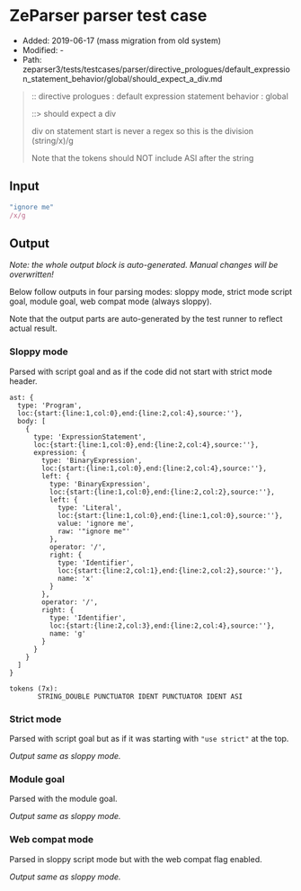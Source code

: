 # ZeParser parser test case

- Added: 2019-06-17 (mass migration from old system)
- Modified: -
- Path: zeparser3/tests/testcases/parser/directive_prologues/default_expression_statement_behavior/global/should_expect_a_div.md

> :: directive prologues : default expression statement behavior : global
>
> ::> should expect a div
>
> div on statement start is never a regex so this is the division (string/x)/g
>
> Note that the tokens should NOT include ASI after the string

## Input

`````js
"ignore me"
/x/g
`````

## Output

_Note: the whole output block is auto-generated. Manual changes will be overwritten!_

Below follow outputs in four parsing modes: sloppy mode, strict mode script goal, module goal, web compat mode (always sloppy).

Note that the output parts are auto-generated by the test runner to reflect actual result.

### Sloppy mode

Parsed with script goal and as if the code did not start with strict mode header.

`````
ast: {
  type: 'Program',
  loc:{start:{line:1,col:0},end:{line:2,col:4},source:''},
  body: [
    {
      type: 'ExpressionStatement',
      loc:{start:{line:1,col:0},end:{line:2,col:4},source:''},
      expression: {
        type: 'BinaryExpression',
        loc:{start:{line:1,col:0},end:{line:2,col:4},source:''},
        left: {
          type: 'BinaryExpression',
          loc:{start:{line:1,col:0},end:{line:2,col:2},source:''},
          left: {
            type: 'Literal',
            loc:{start:{line:1,col:0},end:{line:1,col:0},source:''},
            value: 'ignore me',
            raw: '"ignore me"'
          },
          operator: '/',
          right: {
            type: 'Identifier',
            loc:{start:{line:2,col:1},end:{line:2,col:2},source:''},
            name: 'x'
          }
        },
        operator: '/',
        right: {
          type: 'Identifier',
          loc:{start:{line:2,col:3},end:{line:2,col:4},source:''},
          name: 'g'
        }
      }
    }
  ]
}

tokens (7x):
       STRING_DOUBLE PUNCTUATOR IDENT PUNCTUATOR IDENT ASI
`````

### Strict mode

Parsed with script goal but as if it was starting with `"use strict"` at the top.

_Output same as sloppy mode._

### Module goal

Parsed with the module goal.

_Output same as sloppy mode._

### Web compat mode

Parsed in sloppy script mode but with the web compat flag enabled.

_Output same as sloppy mode._
